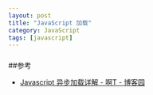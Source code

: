 ```yaml
---
layout: post
title: "JavaScript 加载"
category: JavaScript
tags: [javascript]
---
```

### 
##参考

- [Javascript 异步加载详解 - 啊T - 博客园](http://www.cnblogs.com/tiwlin/archive/2011/12/26/2302554.html)



